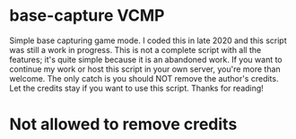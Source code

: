# base-capture VCMP
Simple base capturing game mode. I coded this in late 2020 and this script was still a work in progress. This is not a complete script with all the features; it's quite simple because it is an abandoned work. If you want to continue my work or host this script in your own server, you're more than welcome. The only catch is you should NOT remove the author's credits. Let the credits stay if you want to use this script. Thanks for reading!

# Not allowed to remove credits


